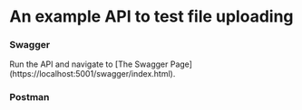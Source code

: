 # An example API to test file uploading
### Swagger
<p> 
Run the API and navigate to [The Swagger Page](https://localhost:5001/swagger/index.html).
  
</p>

### Postman
<p>

</p>
